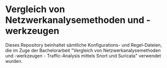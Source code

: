 # Vergleich von Netzwerkanalysemethoden und -werkzeugen

Dieses Repository beinhaltet sämtliche Konfigurations- und Regel-Dateien, die im Zuge der Bachelorarbeit "Vergleich von Netzwerkanalysemethoden und -werkzeugen - Traffic-Analysis mittels Snort und Suricata" verwendet wurden.